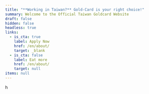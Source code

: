 ```yaml
---
title: "**Working in Taiwan?** Gold-Card is your right choice!"
summary: Welcome to the Official Taiwan Goldcard Website
draft: false
hidden: false
headless: true
links:
  - is_cta: true
    label: Apply Now
    href: /en/about/
    target: _blank
  - is_cta: false
    label: Eat more
    href: /en/about/
    target: null
items: null
---
```

h